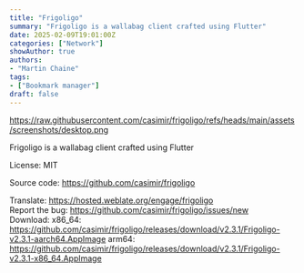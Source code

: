 ```yaml
---
title: "Frigoligo"
summary: "Frigoligo is a wallabag client crafted using Flutter"
date: 2025-02-09T19:01:00Z
categories: ["Network"]
showAuthor: true
authors:
- "Martin Chaine"
tags: 
- ["Bookmark manager"]
draft: false
---
```


https://raw.githubusercontent.com/casimir/frigoligo/refs/heads/main/assets/screenshots/desktop.png

Frigoligo is a wallabag client crafted using Flutter

License: MIT

Source code: <https://github.com/casimir/frigoligo>

Translate: <https://hosted.weblate.org/engage/frigoligo>  
Report the bug: <https://github.com/casimir/frigoligo/issues/new>  
Download:   x86_64: <https://github.com/casimir/frigoligo/releases/download/v2.3.1/Frigoligo-v2.3.1-aarch64.AppImage>
            arm64: <https://github.com/casimir/frigoligo/releases/download/v2.3.1/Frigoligo-v2.3.1-x86_64.AppImage>
